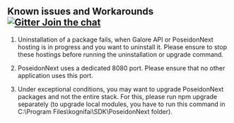 ## Known issues and Workarounds [![Gitter Join the chat](https://badges.gitter.im/Join%20Chat.svg)](https://gitter.im/kognifai/Lobby)


1)	Uninstallation of a package fails, when Galore API or PoseidonNext hosting is in progress and you want to uninstall it. 
Please ensure to stop these hostings before running the uninstallation or upgrade command.

2)	PoseidonNext uses a dedicated 8080 port. Please ensure that no other application uses this port.

3)	Under exceptional conditions, you may want to upgrade PoseidonNext packages and not the entire stack.
For this, please run npm upgrade separately (to upgrade local modules, you have to run this command in C:\Program Files\kognifai\SDK\PoseidonNext folder).
